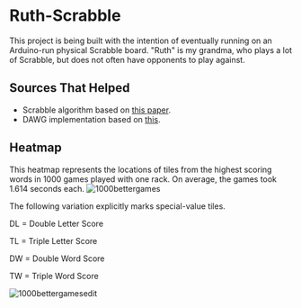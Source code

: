 # Ruth-Scrabble
This project is being built with the intention of eventually running on an Arduino-run physical Scrabble board. "Ruth" is my grandma, who plays a lot of Scrabble, but does not often have opponents to play against.

## Sources That Helped
- Scrabble algorithm based on [this paper](https://www.cs.cmu.edu/afs/cs/academic/class/15451-s06/www/lectures/scrabble.pdf).
- DAWG implementation based on [this](https://gist.github.com/smhanov/94230b422c2100ae4218).
## Heatmap
This heatmap represents the locations of tiles from the highest scoring words in 1000 games played with one rack. On average, the games took 1.614 seconds each.
![1000bettergames](https://user-images.githubusercontent.com/43427035/69286614-f1f90580-0bb0-11ea-90cf-3eb3ce8e9ce3.png)

The following variation explicitly marks special-value tiles.

DL = Double Letter Score

TL = Triple Letter Score

DW = Double Word Score

TW = Triple Word Score

![1000bettergamesedit](https://user-images.githubusercontent.com/43427035/69286650-063d0280-0bb1-11ea-9c0a-8c72299c96ac.png)
